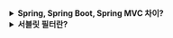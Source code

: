 <details>
    <summary><b>Spring, Spring Boot, Spring MVC 차이? </b></summary>
</details>

<details>
    <summary><b>서블릿 필터란?</b></summary>
</details>